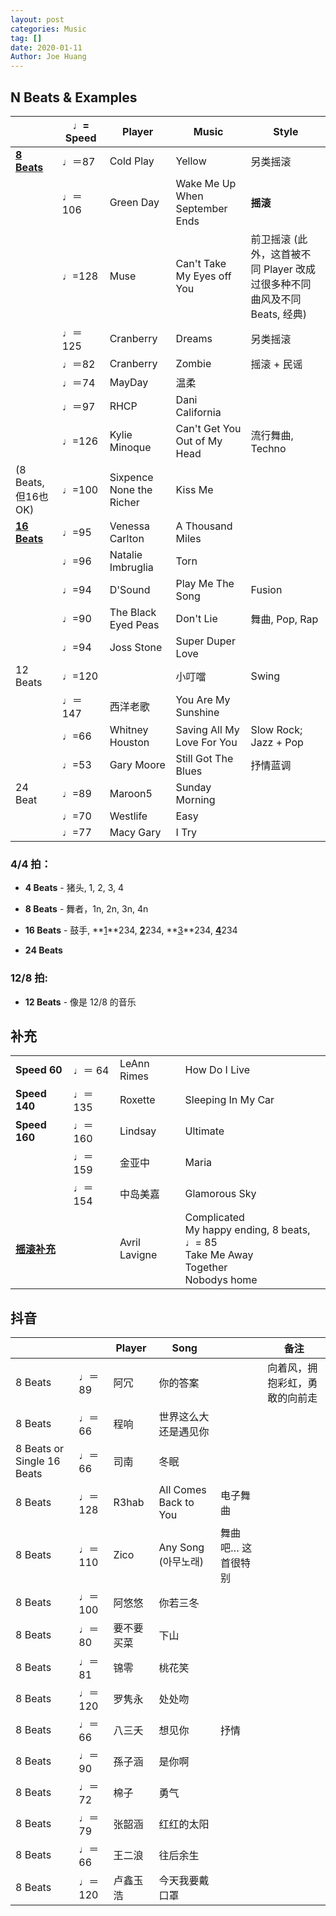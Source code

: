 ```yaml
---
layout: post
categories: Music
tag: []
date: 2020-01-11
Author: Joe Huang
---
```




## N Beats & Examples

|                          | ♩= Speed | Player                   | Music                          | Style                                                        |
| ------------------------ | -------- | ------------------------ | ------------------------------ | ------------------------------------------------------------ |
| **[8 Beats](#8Beats)**   | ♩＝87    | Cold Play                | Yellow                         | 另类摇滚                                                     |
|                          | ♩＝106   | Green Day                | Wake Me Up When September Ends | <a name="rock">**摇滚**</a>                                  |
|                          | ♩=128    | Muse                     | Can't Take My Eyes off You     | 前卫摇滚 (此外，这首被不同 Player 改成过很多种不同曲风及不同Beats, 经典) |
|                          | ♩＝125   | Cranberry                | Dreams                         | 另类摇滚                                                     |
|                          | ♩＝82    | Cranberry                | Zombie                         | 摇滚 + 民谣                                                  |
|                          | ♩＝74    | MayDay                   | 温柔                           |                                                              |
|                          | ♩＝97    | RHCP                     | Dani California                |                                                              |
|                          | ♩=126    | Kylie Minoque            | Can't Get You Out of My Head   | 流行舞曲, Techno                                             |
| (8 Beats, 但16也OK)      | ♩=100    | Sixpence None the Richer | Kiss Me                        |                                                              |
| **[16 Beats](#16Beats)** | ♩=95     | Venessa Carlton          | A Thousand Miles               |                                                              |
|                          | ♩=96     | Natalie Imbruglia        | Torn                           |                                                              |
|                          | ♩=94     | D'Sound                  | Play Me The Song               | Fusion                                                       |
|                          | ♩=90     | The Black Eyed Peas      | Don't Lie                      | 舞曲, Pop, Rap                                               |
|                          | ♩=94     | Joss Stone               | Super Duper Love               |                                                              |
| 12 Beats                 | ♩=120    |                          | 小叮噹                         | Swing                                                        |
|                          | ♩＝147   | 西洋老歌                 | You Are My Sunshine            |                                                              |
|                          | ♩=66     | Whitney Houston          | Saving All My Love For You     | Slow Rock; Jazz + Pop                                        |
|                          | ♩=53     | Gary Moore               | Still Got The Blues            | 抒情蓝调                                                     |
| 24 Beat                  | ♩=89     | Maroon5                  | Sunday Morning                 |                                                              |
|                          | ♩=70     | Westlife                 | Easy                           |                                                              |
|                          | ♩=77     | Macy Gary                | I Try                          |                                                              |

### **4/4 拍：**

- **4 Beats** - 猪头,  1, 	2, 	3, 	4
- **<a name="8Beats">8 Beats</a>** - 舞者，1n, 	2n, 	3n, 	4n
- **<a name="16Beats">16 Beats</a>** - 鼓手, **<u>1</u>**234,	 <u>**2**</u>234,	 **<u>3</u>**234, 	<u>**4**</u>234

- **<a name="24Beats">24 Beats</a>** 

  

### **12/8 拍:**

- **12 Beats** - 像是 12/8 的音乐



## 补充

|                       |         |               |                                                              |
| --------------------- | ------- | ------------- | ------------------------------------------------------------ |
| **Speed 60**          | ♩＝ 64  | LeAnn Rimes   | How Do I Live                                                |
| **Speed 140**         | ♩＝ 135 | Roxette       | Sleeping In My Car                                           |
| **Speed 160**         | ♩＝160  | Lindsay       | Ultimate                                                     |
|                       | ♩＝159  | 金亚中        | Maria                                                        |
|                       | ♩＝154  | 中岛美嘉      | Glamorous Sky                                                |
| [**摇滚补充**](#rock) |         | Avril Lavigne | Complicated<br/>My happy ending, 8 beats, ♩= 85<br/>Take Me Away<br/>Together<br/>Nobodys home |



## 抖音

|                            |        | Player     | Song                  |                    | 备注                           |
| -------------------------- | ------ | ---------- | --------------------- | ------------------ | ------------------------------ |
| 8 Beats                    | ♩＝89  | 阿冗       | 你的答案              |                    | 向着风，拥抱彩虹，勇敢的向前走 |
| 8 Beats                    | ♩＝66  | 程响       | 世界这么大还是遇见你  |                    |                                |
| 8 Beats or Single 16 Beats | ♩＝66  | 司南       | 冬眠                  |                    |                                |
| 8 Beats                    | ♩＝128 | R3hab      | All Comes Back to You | 电子舞曲           |                                |
| 8 Beats                    | ♩＝110 | Zico       | Any Song (아무노래)   | 舞曲吧… 这首很特别 |                                |
| 8 Beats                    | ♩＝100 | 阿悠悠     | 你若三冬              |                    |                                |
| 8 Beats                    | ♩＝80  | 要不要买菜 | 下山                  |                    |                                |
| 8 Beats                    | ♩＝81  | 锦零       | 桃花笑                |                    |                                |
| 8 Beats                    | ♩＝120 | 罗隽永     | 处处吻                |                    |                                |
| 8 Beats                    | ♩＝66  | 八三夭     | 想见你                | 抒情               |                                |
| 8 Beats                    | ♩＝90  | 孫子涵     | 是你啊                |                    |                                |
| 8 Beats                    | ♩＝72  | 棉子       | 勇气                  |                    |                                |
| 8 Beats                    | ♩＝79  | 张韶涵     | 红红的太阳            |                    |                                |
| 8 Beats                    | ♩＝66  | 王二浪     | 往后余生              |                    |                                |
| 8 Beats                    | ♩＝120 | 卢鑫玉浩   | 今天我要戴口罩        |                    |                                |


